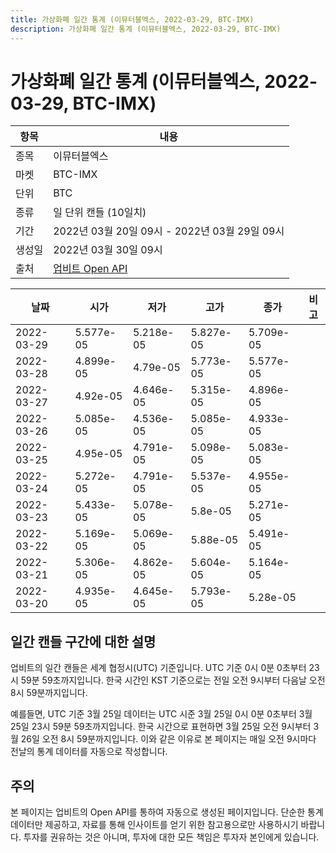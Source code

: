 ```yaml
---
title: 가상화폐 일간 통계 (이뮤터블엑스, 2022-03-29, BTC-IMX)
description: 가상화폐 일간 통계 (이뮤터블엑스, 2022-03-29, BTC-IMX)
---
```


가상화폐 일간 통계 (이뮤터블엑스, 2022-03-29, BTC-IMX)
===

|항목|내용|
|--|--|
|종목|이뮤터블엑스|
|마켓|BTC-IMX|
|단위|BTC|
|종류|일 단위 캔들 (10일치)|
|기간|2022년 03월 20일 09시 - 2022년 03월 29일 09시|
|생성일|2022년 03월 30일 09시|
|출처|[업비트 Open API](https://docs.upbit.com)|


|날짜|시가|저가|고가|종가|비고|
|--|--|--|--|--|--|
|2022-03-29|5.577e-05|5.218e-05|5.827e-05|5.709e-05|    |
|2022-03-28|4.899e-05|4.79e-05|5.773e-05|5.577e-05|    |
|2022-03-27|4.92e-05|4.646e-05|5.315e-05|4.896e-05|    |
|2022-03-26|5.085e-05|4.536e-05|5.085e-05|4.933e-05|    |
|2022-03-25|4.95e-05|4.791e-05|5.098e-05|5.083e-05|    |
|2022-03-24|5.272e-05|4.791e-05|5.537e-05|4.955e-05|    |
|2022-03-23|5.433e-05|5.078e-05|5.8e-05|5.271e-05|    |
|2022-03-22|5.169e-05|5.069e-05|5.88e-05|5.491e-05|    |
|2022-03-21|5.306e-05|4.862e-05|5.604e-05|5.164e-05|    |
|2022-03-20|4.935e-05|4.645e-05|5.793e-05|5.28e-05|    |


일간 캔들 구간에 대한 설명
---


업비트의 일간 캔들은 세계 협정시(UTC) 기준입니다. 
UTC 기준 0시 0분 0초부터 23시 59분 59초까지입니다. 
한국 시간인 KST 기준으로는 전일 오전 9시부터 다음날 오전 8시 59분까지입니다. 


예를들면, UTC 기준 3월 25일 데이터는 UTC 시준 3월 25일 0시 0분 0초부터 3월 25일 23시 59분 59초까지입니다. 
한국 시간으로 표현하면 3월 25일 오전 9시부터 3월 26일 오전 8시 59분까지입니다. 
이와 같은 이유로 본 페이지는 매일 오전 9시마다 전날의 통계 데이터를 자동으로 작성합니다. 


주의
---


본 페이지는 업비트의 Open API를 통하여 자동으로 생성된 페이지입니다. 
단순한 통계 데이터만 제공하고, 자료를 통해 인사이트를 얻기 위한 참고용으로만 사용하시기 바랍니다. 
투자를 권유하는 것은 아니며, 투자에 대한 모든 책임은 투자자 본인에게 있습니다. 

